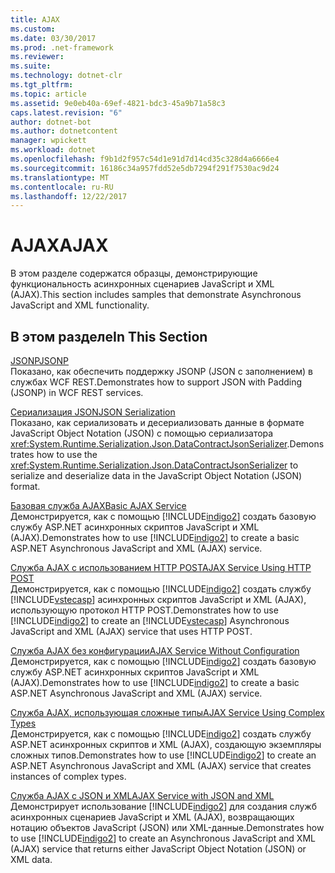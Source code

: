 ```yaml
---
title: AJAX
ms.custom: 
ms.date: 03/30/2017
ms.prod: .net-framework
ms.reviewer: 
ms.suite: 
ms.technology: dotnet-clr
ms.tgt_pltfrm: 
ms.topic: article
ms.assetid: 9e0eb40a-69ef-4821-bdc3-45a9b71a58c3
caps.latest.revision: "6"
author: dotnet-bot
ms.author: dotnetcontent
manager: wpickett
ms.workload: dotnet
ms.openlocfilehash: f9b1d2f957c54d1e91d7d14cd35c328d4a6666e4
ms.sourcegitcommit: 16186c34a957fdd52e5db7294f291f7530ac9d24
ms.translationtype: MT
ms.contentlocale: ru-RU
ms.lasthandoff: 12/22/2017
---
```

# <a name="ajax"></a><span data-ttu-id="ad964-102">AJAX</span><span class="sxs-lookup"><span data-stu-id="ad964-102">AJAX</span></span>
<span data-ttu-id="ad964-103">В этом разделе содержатся образцы, демонстрирующие функциональность асинхронных сценариев JavaScript и XML (AJAX).</span><span class="sxs-lookup"><span data-stu-id="ad964-103">This section includes samples that demonstrate Asynchronous JavaScript and XML functionality.</span></span>  
  
## <a name="in-this-section"></a><span data-ttu-id="ad964-104">В этом разделе</span><span class="sxs-lookup"><span data-stu-id="ad964-104">In This Section</span></span>  
 [<span data-ttu-id="ad964-105">JSONP</span><span class="sxs-lookup"><span data-stu-id="ad964-105">JSONP</span></span>](../../../../docs/framework/wcf/samples/jsonp.md)  
 <span data-ttu-id="ad964-106">Показано, как обеспечить поддержку JSONP (JSON с заполнением) в службах WCF REST.</span><span class="sxs-lookup"><span data-stu-id="ad964-106">Demonstrates how to support JSON with Padding (JSONP) in WCF REST services.</span></span>  
  
 [<span data-ttu-id="ad964-107">Сериализация JSON</span><span class="sxs-lookup"><span data-stu-id="ad964-107">JSON Serialization</span></span>](../../../../docs/framework/wcf/samples/json-serialization.md)  
 <span data-ttu-id="ad964-108">Показано, как сериализовать и десериализовать данные в формате JavaScript Object Notation (JSON) с помощью сериализатора <xref:System.Runtime.Serialization.Json.DataContractJsonSerializer>.</span><span class="sxs-lookup"><span data-stu-id="ad964-108">Demonstrates how to use the <xref:System.Runtime.Serialization.Json.DataContractJsonSerializer> to serialize and deserialize data in the JavaScript Object Notation (JSON) format.</span></span>  
  
 [<span data-ttu-id="ad964-109">Базовая служба AJAX</span><span class="sxs-lookup"><span data-stu-id="ad964-109">Basic AJAX Service</span></span>](../../../../docs/framework/wcf/samples/basic-ajax-service.md)  
 <span data-ttu-id="ad964-110">Демонстрируется, как с помощью [!INCLUDE[indigo2](../../../../includes/indigo2-md.md)] создать базовую службу ASP.NET асинхронных скриптов JavaScript и XML (AJAX).</span><span class="sxs-lookup"><span data-stu-id="ad964-110">Demonstrates how to use [!INCLUDE[indigo2](../../../../includes/indigo2-md.md)] to create a basic ASP.NET Asynchronous JavaScript and XML (AJAX) service.</span></span>  
  
 [<span data-ttu-id="ad964-111">Служба AJAX с использованием HTTP POST</span><span class="sxs-lookup"><span data-stu-id="ad964-111">AJAX Service Using HTTP POST</span></span>](../../../../docs/framework/wcf/samples/ajax-service-using-http-post.md)  
 <span data-ttu-id="ad964-112">Демонстрируется, как с помощью [!INCLUDE[indigo2](../../../../includes/indigo2-md.md)] создать службу [!INCLUDE[vstecasp](../../../../includes/vstecasp-md.md)] асинхронных скриптов JavaScript и XML (AJAX), использующую протокол HTTP POST.</span><span class="sxs-lookup"><span data-stu-id="ad964-112">Demonstrates how to use [!INCLUDE[indigo2](../../../../includes/indigo2-md.md)] to create an [!INCLUDE[vstecasp](../../../../includes/vstecasp-md.md)] Asynchronous JavaScript and XML (AJAX) service that uses HTTP POST.</span></span>  
  
 [<span data-ttu-id="ad964-113">Служба AJAX без конфигурации</span><span class="sxs-lookup"><span data-stu-id="ad964-113">AJAX Service Without Configuration</span></span>](../../../../docs/framework/wcf/samples/ajax-service-without-configuration.md)  
 <span data-ttu-id="ad964-114">Демонстрируется, как с помощью [!INCLUDE[indigo2](../../../../includes/indigo2-md.md)] создать базовую службу ASP.NET асинхронных скриптов JavaScript и XML (AJAX).</span><span class="sxs-lookup"><span data-stu-id="ad964-114">Demonstrates how to use [!INCLUDE[indigo2](../../../../includes/indigo2-md.md)] to create a basic ASP.NET Asynchronous JavaScript and XML (AJAX) service.</span></span>  
  
 [<span data-ttu-id="ad964-115">Служба AJAX, использующая сложные типы</span><span class="sxs-lookup"><span data-stu-id="ad964-115">AJAX Service Using Complex Types</span></span>](../../../../docs/framework/wcf/samples/ajax-service-using-complex-types-sample.md)  
 <span data-ttu-id="ad964-116">Демонстрируется, как с помощью [!INCLUDE[indigo2](../../../../includes/indigo2-md.md)] создать службу ASP.NET асинхронных скриптов и XML (AJAX), создающую экземпляры сложных типов.</span><span class="sxs-lookup"><span data-stu-id="ad964-116">Demonstrates how to use [!INCLUDE[indigo2](../../../../includes/indigo2-md.md)] to create an ASP.NET Asynchronous JavaScript and XML (AJAX) service that creates instances of complex types.</span></span>  
  
 [<span data-ttu-id="ad964-117">Служба AJAX с JSON и XML</span><span class="sxs-lookup"><span data-stu-id="ad964-117">AJAX Service with JSON and XML</span></span>](../../../../docs/framework/wcf/samples/ajax-service-with-json-and-xml-sample.md)  
 <span data-ttu-id="ad964-118">Демонстрирует использование [!INCLUDE[indigo2](../../../../includes/indigo2-md.md)] для создания служб асинхронных сценариев JavaScript и XML (AJAX), возвращающих нотацию объектов JavaScript (JSON) или XML-данные.</span><span class="sxs-lookup"><span data-stu-id="ad964-118">Demonstrates how to use [!INCLUDE[indigo2](../../../../includes/indigo2-md.md)] to create an Asynchronous JavaScript and XML (AJAX) service that returns either JavaScript Object Notation (JSON) or XML data.</span></span>
